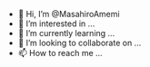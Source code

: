 - 👋 Hi, I’m @MasahiroAmemi
- 👀 I’m interested in ...
- 🌱 I’m currently learning ...
- 💞️ I’m looking to collaborate on ...
- 📫 How to reach me ...

<!---
MasahiroAmemi/MasahiroAmemi is a ✨ special ✨ repository because its `README.md` (this file) appears on your GitHub profile.
You can click the Preview link to take a look at your changes.
--->
